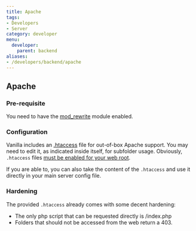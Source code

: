 ```yaml
---
title: Apache
tags:
- Developers
- Server
category: developer
menu:
  developer:
    parent: backend
aliases:
- /developers/backend/apache
---
```

## Apache

### Pre-requisite

You need to have the [mod_rewrite](http://httpd.apache.org/docs/current/mod/mod_rewrite.html) module enabled.

### Configuration

Vanilla includes an [.htaccess](https://github.com/vanilla/vanilla/blob/master/.htaccess.dist)
file for out-of-box Apache support.
You may need to edit it, as indicated inside itself, for subfolder usage.
Obviously, `.htaccess` files [must be enabled for your web root](http://httpd.apache.org/docs/current/howto/htaccess.html).

If you are able to, you can also take the content of the `.htaccess` and use it directly in your main server config file.

### Hardening

The provided `.htaccess` already comes with some decent hardening:

- The only php script that can be requested directly is /index.php
- Folders that should not be accessed from the web return a 403.
